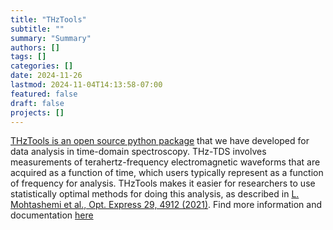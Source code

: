 ```yaml
---
title: "THzTools"
subtitle: ""
summary: "Summary"
authors: []
tags: []
categories: []
date: 2024-11-26
lastmod: 2024-11-04T14:13:58-07:00
featured: false
draft: false
projects: []
---
```

[THzTools is an open source python package](https://dodge-research-group.github.io/thztools/) that we have developed for data analysis in time-domain spectroscopy. THz-TDS involves measurements of terahertz-frequency electromagnetic waveforms that are acquired as a function of time, which users typically represent as a function of frequency for analysis. THzTools makes it easier for researchers to use statistically optimal methods for doing this analysis, as described in [L. Mohtashemi et al., Opt. Express 29, 4912 (2021)](https://dodge-research-group.github.io/thztools/). Find more information and documentation [here](https://github.com/dodge-research-group/thztools/blob/main/README.md)

